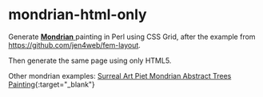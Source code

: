# mondrian-html-only
Generate [ **Mondrian** ](https://en.wikipedia.org/wiki/Piet_Mondrian)
 painting in Perl using CSS Grid, after the example from https://github.com/jen4web/fem-layout.

Then generate the same page using only HTML5.

Other mondrian examples: [Surreal Art Piet Mondrian Abstract Trees Painting](https://foxshakedowndish.com/21-inspiring-mondrian-famous-paintings-photo/){:target="_blank"}